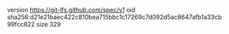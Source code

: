 version https://git-lfs.github.com/spec/v1
oid sha256:d21e21baec422c810bea715bbc1c17269c7d092d5ac8647afb1a33cb99fcc822
size 329
